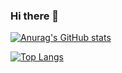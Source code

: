 ### Hi there 👋

<!--
**zk-wz/zk-wz** is a ✨ _special_ ✨ repository because its `README.md` (this file) appears on your GitHub profile.

Here are some ideas to get you started:

- 🔭 I’m currently working on ...
- 🌱 I’m currently learning ...
- 👯 I’m looking to collaborate on ...
- 🤔 I’m looking for help with ...
- 💬 Ask me about ...
- 📫 How to reach me: ...
- 😄 Pronouns: ...
- ⚡ Fun fact: ...
-->

[![Anurag's GitHub stats](https://github-readme-stats.vercel.app/api?username=zk-wz)](https://github.com/anuraghazra/github-readme-stats)

[![Top Langs](https://github-readme-stats.vercel.app/api/top-langs/?username=zk-wz&layout=compact)](https://github.com/anuraghazra/github-readme-stats)
